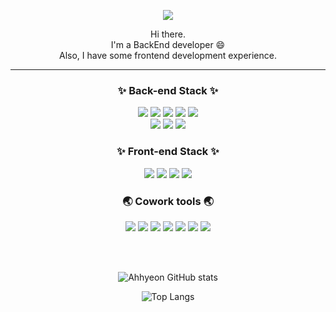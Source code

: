 <div align="center">

<a href="https://hits.seeyoufarm.com"><img src="https://hits.seeyoufarm.com/api/count/incr/badge.svg?url=https%3A%2F%2Fgithub.com%2Fkah9509&count_bg=%23102302&title_bg=%23C9C4FC&icon=github.svg&icon_color=%232D2C2C&title=hits&edge_flat=true"/></a> 

Hi there.  
 I'm a BackEnd developer 😄    
 Also, I have some frontend development experience.
 
---

### ✨ Back-end Stack ✨

<img src="https://img.shields.io/badge/Laravel-FF2D20?logo=Laravel&style=flat-square&logoColor=ffffff"/> <img src="https://img.shields.io/badge/NestJS-E0234E?style=flat-square&logo=NestJS&logoColor=ffffff"/> <img src="https://img.shields.io/badge/PHP-777BB4?logo=PHP&style=flat-square&logoColor=ffffff"/> <img src="https://img.shields.io/badge/TypeScript-3178C6?logo=TypeScript&style=flat-square&logoColor=ffffff"/> <img src="https://img.shields.io/badge/CodeIgniter-EF4223?logo=CodeIgniter&style=flat-square&logoColor=ffffff"/> </br> <img src="https://img.shields.io/badge/Node.js-339933?logo=Node.js&style=flat-square&logoColor=ffffff"/> <img src="https://img.shields.io/badge/MySQL-4479A1?logo=MySQL&style=flat-square&logoColor=ffffff"/> <img src="https://img.shields.io/badge/MariaDB-003545?logo=MariaDB&style=flat-square&logoColor=ffffff"/>

### ✨ Front-end Stack ✨

<img src="https://img.shields.io/badge/JavaSript-F7DF1E?style=flat-square&logo=JavaScript&logoColor=ffffff"/> <img src="https://img.shields.io/badge/Vue-4FC08D?style=flat-square&logo=Vue.js&logoColor=ffffff"/> <img src="https://img.shields.io/badge/Vuetify-1867C0?style=flat-square&logo=Vuetify&logoColor=ffffff"/> <img src="https://img.shields.io/badge/HTML5-E34F26?style=flat-square&logo=HTML5&logoColor=ffffff"/> 


### 🌏 Cowork tools 🌏

<img src="https://img.shields.io/badge/GitHub-181717?style=flat-square&logo=JavaScript&logoColor=ffffff"/> <img src="https://img.shields.io/badge/Jira-0052CC?style=flat-square&logo=Jira&logoColor=ffffff"/> <img src="https://img.shields.io/badge/Confluence-172B4D?style=flat-square&logo=Confluence&logoColor=ffffff"/> <img src="https://img.shields.io/badge/Slack-4A154B?style=flat-square&logo=Slack&logoColor=ffffff"/>
<img src="https://img.shields.io/badge/Notion-000000?style=flat-square&logo=Notion&logoColor=ffffff"/> <img src="https://img.shields.io/badge/Swagger-85EA2D?style=flat-square&logo=Swagger&logoColor=ffffff"/> <img src="https://img.shields.io/badge/Postman-FF6C37?style=flat-square&logo=Postman&logoColor=ffffff"/>

</br></br>

![Ahhyeon GitHub stats](https://github-readme-stats.vercel.app/api?username=kah9509&show_icons=true&theme=tokyonight)

![Top Langs](https://github-readme-stats.vercel.app/api/top-langs/?username=kah9509&layout=compact&theme=tokyonight)

</div>
<!--
**kah9509/kah9509** is a ✨ _special_ ✨ repository because its `README.md` (this file) appears on your GitHub profile.

Here are some ideas to get you started:

- 🔭 I’m currently working on ...
- 🌱 I’m currently learning ...
- 👯 I’m looking to collaborate on ...
- 🤔 I’m looking for help with ...
- 💬 Ask me about ...
- 📫 How to reach me: ...
- 😄 Pronouns: ...
- ⚡ Fun fact: ...
-->
